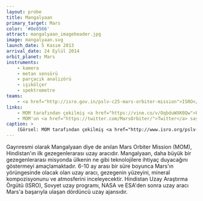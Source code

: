 ```yaml
---
layout: probe
title: Mangalyaan
primary_target: Mars
color: '#8e8566'
attract: mangalyaan_imageheader.jpg
image: mangalyaan.svg
launch_date: 5 Kasım 2013
arrival_date: 24 Eylül 2014
orbit_planet: Mars
instruments:
    - kamera
    - metan sensörü
    - parçacık analizörü
    - ışıkölçer
    - spektrometre
teams:
    - <a href="http://isro.gov.in/pslv-c25-mars-orbiter-mission">ISRO</a>
links:
    - MOM tarafından çekilmiş <a href="https://vine.co/v/OqbduWXK0Qw">Phobos'un Mars geçişinin</a> Vine'ı
    - MOM'un <a href="https://twitter.com/MarsOrbiter/">Twitter</a> sayfası
caption: >
    (Görsel: MOM tarafından çekilmiş <a href="http://www.isro.org/pslv-c25-mars-orbiter-mission/images-mom">bir Mars fotoğrafı<a>, ISRO)
---
```

Gayrıresmi olarak Mangalyaan diye de anılan Mars Orbiter Mission (MOM), Hindistan'ın ilk gezegenlerarası uzay aracıdır. Mangalyaan, daha büyük bir gezegenlerarası misyonda ülkenin ne gibi teknolojilere ihtiyaç duyacağını göstermeyi amaçlamaktadır. 6-10 ay arası bir süre boyunca Mars'ın yörüngesinde olacak olan uzay aracı, gezegenin yüzeyini, mineral kompozisyonunu ve atmosferini inceleyecektir. Hindistan Uzay Araştırma Örgütü (ISRO), Sovyet uzay programı, NASA ve ESA'den sonra uzay aracı Mars'a başarıyla ulaşan dördüncü uzay ajansıdır.
